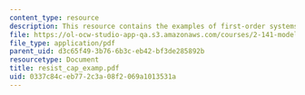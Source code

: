 ```yaml
---
content_type: resource
description: This resource contains the examples of first-order systems.
file: https://ol-ocw-studio-app-qa.s3.amazonaws.com/courses/2-141-modeling-and-simulation-of-dynamic-systems-fall-2006/0337c84ceb772c3a08f2069a1013531a_resist_cap_examp.pdf
file_type: application/pdf
parent_uid: d3c65f49-3b76-6b3c-eb42-bf3de285892b
resourcetype: Document
title: resist_cap_examp.pdf
uid: 0337c84c-eb77-2c3a-08f2-069a1013531a
---
```

